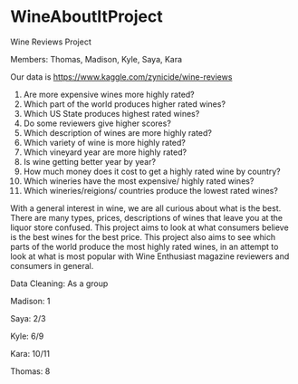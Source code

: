 # WineAboutItProject
Wine Reviews Project

Members: Thomas, Madison, Kyle, Saya, Kara

Our data is https://www.kaggle.com/zynicide/wine-reviews

1. Are more expensive wines more highly rated? 
2. Which part of the world produces higher rated wines? 
3. Which US State produces highest rated wines?
4. Do some reviewers give higher scores? 
5. Which description of wines are more highly rated? 
6. Which variety of wine is more highly rated?
7. Which vineyard year are more highly rated?
8. Is wine getting better year by year? 
9. How much money does it cost to get a highly rated wine by country? 
10. Which wineries have the most expensive/ highly rated wines? 
11. Which wineries/reigions/ countries produce the lowest rated wines? 

With a general interest in wine, we are all curious about what is the best. There are many types, prices, descriptions of wines that leave you at the liquor store confused. This project aims to look at what consumers believe is the best wines for the best price. This project also aims to see which parts of the world produce the most highly rated wines, in an attempt to look at what is most popular with Wine Enthusiast magazine reviewers and consumers in general. 

Data Cleaning: As a group

Madison: 1

Saya: 2/3

Kyle: 6/9

Kara: 10/11

Thomas: 8

